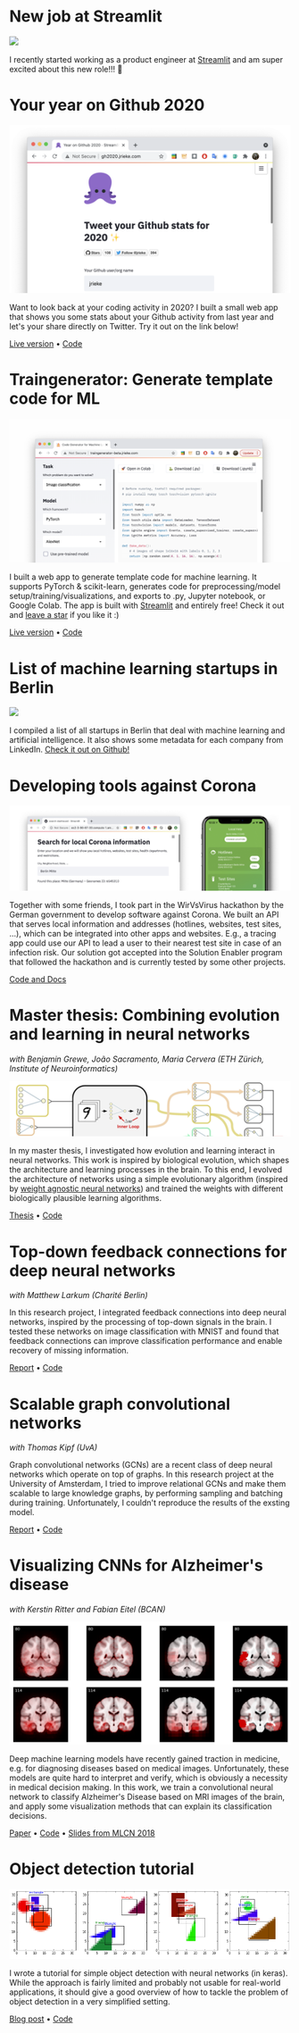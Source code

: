 # New job at Streamlit

![](https://streamlit.io/images/brand/streamlit-logo-primary-colormark-darktext.png)

I recently started working as a product engineer at [Streamlit](https://streamlit.io/) and am super excited about this new role!!! 🎈


# Your year on Github 2020

![](assets/images/github2020.png)

Want to look back at your coding activity in 2020? I built a small web app that shows you some stats about your Github activity from last year and let's your share directly on Twitter. Try it out on the link below!

[Live version](https://gh2020.jrieke.com/) • [Code](https://github.com/jrieke/year-on-github)


# Traingenerator: Generate template code for ML

![](assets/images/code-generator.png)

I built a web app to generate template code for machine learning. It supports PyTorch & scikit-learn, generates code for preprocessing/model setup/training/visualizations, and exports to .py, Jupyter notebook, or Google Colab. The app is built with [Streamlit](https://streamlit.io/) and entirely free! Check it out and [leave a star](https://github.com/jrieke/traingenerator) if you like it :)

[Live version](https://traingenerator.jrieke.com/) • [Code](https://github.com/jrieke/traingenerator)


# List of machine learning startups in Berlin

![](https://github.com/jrieke/awesome-machine-learning-startups-berlin/raw/master/berlin.png)

I compiled a list of all startups in Berlin that deal with machine learning and artificial intelligence. It also shows some metadata for each company from LinkedIn. [Check it out on Github!](https://github.com/jrieke/awesome-machine-learning-startups-berlin)


# Developing tools against Corona

![](assets/images/local-api.png)

Together with some friends, I took part in the WirVsVirus hackathon by the German government to develop software against Corona. We built an API that serves local information and addresses (hotlines, websites, test sites, ...), which can be integrated into other apps and websites. E.g., a tracing app could use our API to lead a user to their nearest test site in case of an infection risk. Our solution got accepted into the Solution Enabler program that followed the hackathon and is currently tested by some other projects.

[Code and Docs](https://github.com/cotect/covid-local-api)


# Master thesis: Combining evolution and learning in neural networks

*with Benjamin Grewe, João Sacramento, Maria Cervera (ETH Zürich, Institute of Neuroinformatics)*

![](assets/images/master-thesis.png)

In my master thesis, I investigated how evolution and learning interact in neural networks. This work is inspired by biological evolution, which shapes the architecture and learning processes in the brain. To this end, I evolved the architecture of networks using a simple evolutionary algorithm (inspired by [weight agnostic neural networks](https://weightagnostic.github.io/)) and trained the weights with different biologically plausible learning algorithms. 

[Thesis](https://github.com/jrieke/evolution-learning/raw/master/master-thesis-johannes-rieke-final.pdf) • [Code](https://github.com/jrieke/evolution-learning)


# Top-down feedback connections for deep neural networks

*with Matthew Larkum (Charité Berlin)*

In this research project, I integrated feedback connections into deep neural networks, inspired by the processing of top-down signals in the brain. I tested these networks on image classification with MNIST and found that feedback connections can improve classification performance and enable recovery of missing information.

[Report](https://github.com/jrieke/feedback-nns/raw/master/report.pdf) • [Code](https://github.com/jrieke/feedback-nns)


# Scalable graph convolutional networks

*with Thomas Kipf (UvA)*

Graph convolutional networks (GCNs) are a recent class of deep neural networks which operate on top of graphs. In this research project at the University of Amsterdam, I tried to improve relational GCNs and make them scalable to large knowledge graphs, by performing sampling and batching during training. Unfortunately, I couldn't reproduce the results of the exsting model. 

[Report](https://github.com/jrieke/sampled-rgcn/raw/master/report.pdf) • [Code](https://github.com/jrieke/sampled-rgcn)


# Visualizing CNNs for Alzheimer's disease

*with Kerstin Ritter and Fabian Eitel (BCAN)*

![](assets/images/mri-alzheimer.png)

Deep machine learning models have recently gained traction in medicine, e.g. for diagnosing diseases based on medical images. Unfortunately, these models are quite hard to interpret and verify, which is obviously a necessity in medical decision making. In this work, we train a convolutional neural network to classify Alzheimer's Disease based on MRI images of the brain, and apply some visualization methods that can explain its classification decisions.

[Paper](https://arxiv.org/abs/1808.02874) • [Code](https://github.com/jrieke/cnn-interpretability) • [Slides from MLCN 2018](https://drive.google.com/file/d/1EKHvlWq4_-NC7HQPAbZc_ZaeNZMTQwgh/view)


# Object detection tutorial

![](assets/images/object-detection.png)

I wrote a tutorial for simple object detection with neural networks (in keras). While the approach is fairly limited and probably not usable for real-world applications, it should give a good overview of how to tackle the problem of object detection in a very simplified setting.  

[Blog post](https://towardsdatascience.com/object-detection-with-neural-networks-a4e2c46b4491) • [Code](https://github.com/jrieke/shape-detection)
